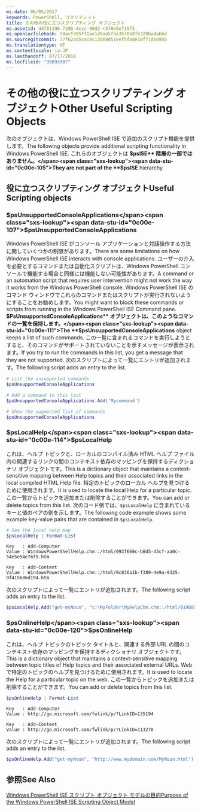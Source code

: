 ```yaml
---
ms.date: 06/05/2017
keywords: PowerShell, コマンドレット
title: その他の役に立つスクリプティング オブジェクト
ms.assetid: 4d781196-720b-4ccc-90d2-c570e5e719f5
ms.openlocfilehash: 58acfd05ff1ae1d9aa5f3a3576b8fb320ba4abbd
ms.sourcegitcommit: 77f62a55cac8c13d69d51eef5fade18f71d66955
ms.translationtype: HT
ms.contentlocale: ja-JP
ms.lasthandoff: 07/17/2018
ms.locfileid: "39093907"
---
```

# <a name="other-useful-scripting-objects"></a><span data-ttu-id="0c00e-103">その他の役に立つスクリプティング オブジェクト</span><span class="sxs-lookup"><span data-stu-id="0c00e-103">Other Useful Scripting Objects</span></span>

<span data-ttu-id="0c00e-104">次のオブジェクトは、Windows PowerShell ISE で追加のスクリプト機能を提供します。</span><span class="sxs-lookup"><span data-stu-id="0c00e-104">The following objects provide additional scripting functionality in Windows PowerShell ISE.</span></span> <span data-ttu-id="0c00e-105">これらのオブジェクトは **$psISE** 階層の一部ではありません。</span><span class="sxs-lookup"><span data-stu-id="0c00e-105">They are not part of the **$psISE** hierarchy.</span></span>

## <a name="useful-scripting-objects"></a><span data-ttu-id="0c00e-106">役に立つスクリプティング オブジェクト</span><span class="sxs-lookup"><span data-stu-id="0c00e-106">Useful Scripting objects</span></span>

### <a name="psunsupportedconsoleapplications"></a><span data-ttu-id="0c00e-107">$psUnsupportedConsoleApplications</span><span class="sxs-lookup"><span data-stu-id="0c00e-107">$psUnsupportedConsoleApplications</span></span>

<span data-ttu-id="0c00e-108">Windows PowerShell ISE がコンソール アプリケーションと対話操作する方法に関していくつかの制限があります。</span><span class="sxs-lookup"><span data-stu-id="0c00e-108">There are some limitations on how Windows PowerShell ISE interacts with console applications.</span></span> <span data-ttu-id="0c00e-109">ユーザーの介入を必要とするコマンドまたは自動化スクリプトは、Windows PowerShell コンソールで機能する場合と同様には機能しない可能性があります。</span><span class="sxs-lookup"><span data-stu-id="0c00e-109">A command or an automation script that requires user intervention might not work the way it works from the Windows PowerShell console.</span></span> <span data-ttu-id="0c00e-110">Windows PowerShell ISE のコマンド ウィンドウでこれらのコマンドまたはスクリプトが実行されないようにすることをお勧めします。</span><span class="sxs-lookup"><span data-stu-id="0c00e-110">You might want to block these commands or scripts from running in the Windows PowerShell ISE Command pane.</span></span> <span data-ttu-id="0c00e-111">**$PsUnsupportedConsoleApplications** オブジェクトは、このようなコマンドの一覧を保持します。</span><span class="sxs-lookup"><span data-stu-id="0c00e-111">The **$psUnsupportedConsoleApplications** object keeps a list of such commands.</span></span> <span data-ttu-id="0c00e-112">この一覧に含まれるコマンドを実行しようとすると、そのコマンドがサポートされていないことを示すメッセージが表示されます。</span><span class="sxs-lookup"><span data-stu-id="0c00e-112">If you try to run the commands in this list, you get a message that they are not supported.</span></span> <span data-ttu-id="0c00e-113">次のスクリプトによって一覧にエントリが追加されます。</span><span class="sxs-lookup"><span data-stu-id="0c00e-113">The following script adds an entry to the list.</span></span>

```powershell
# List the unsupported commands
$psUnsupportedConsoleApplications

# Add a command to this list
$psUnsupportedConsoleApplications.Add('Mycommand')

# Show the augmented list of commands
$psUnsupportedConsoleApplications
```

### <a name="pslocalhelp"></a><span data-ttu-id="0c00e-114">$psLocalHelp</span><span class="sxs-lookup"><span data-stu-id="0c00e-114">$psLocalHelp</span></span>

<span data-ttu-id="0c00e-115">これは、ヘルプ トピックと、ローカルのコンパイル済み HTML ヘルプ ファイル内の関連するリンクの間のコンテキスト依存のマッピングを保持するディクショナリ オブジェクトです。</span><span class="sxs-lookup"><span data-stu-id="0c00e-115">This is a dictionary object that maintains a context-sensitive mapping between Help topics and their associated links in the local compiled HTML Help file.</span></span> <span data-ttu-id="0c00e-116">特定のトピックのローカル ヘルプを見つけるために使用されます。</span><span class="sxs-lookup"><span data-stu-id="0c00e-116">It is used to locate the local Help for a particular topic.</span></span> <span data-ttu-id="0c00e-117">この一覧からトピックを追加または削除することができます。</span><span class="sxs-lookup"><span data-stu-id="0c00e-117">You can add or delete topics from this list.</span></span> <span data-ttu-id="0c00e-118">次のコード例では、`$psLocalHelp` に含まれているキーと値のペアの例を示します。</span><span class="sxs-lookup"><span data-stu-id="0c00e-118">The following code example shows some example key-value pairs that are contained in `$psLocalHelp`.</span></span>

```powershell
# See the local help map
$psLocalHelp | Format-List
```

```output
Key   : Add-Computer
Value : WindowsPowerShellHelp.chm::/html/093f660c-b8d5-43cf-aa0c-54e5e54e76f9.htm

Key   : Add-Content
Value : WindowsPowerShellHelp.chm::/html/0c836a1b-f389-4e9a-9325-0f415686d194.htm
```

<span data-ttu-id="0c00e-119">次のスクリプトによって一覧にエントリが追加されます。</span><span class="sxs-lookup"><span data-stu-id="0c00e-119">The following script adds an entry to the list.</span></span>

```powershell
$psLocalHelp.Add("get-myNoun", "c:\MyFolder\MyHelpChm.chm::/html/0198854a-1298-57ae-aa0c-87b5e5a84712.htm")
```

### <a name="psonlinehelp"></a><span data-ttu-id="0c00e-120">$psOnlineHelp</span><span class="sxs-lookup"><span data-stu-id="0c00e-120">$psOnlineHelp</span></span>

<span data-ttu-id="0c00e-121">これは、ヘルプ トピックのトピック タイトルと、関連する外部 URL の間のコンテキスト依存のマッピングを保持するディクショナリ オブジェクトです。</span><span class="sxs-lookup"><span data-stu-id="0c00e-121">This is a dictionary object that maintains a context-sensitive mapping between topic titles of Help topics and their associated external URLs.</span></span> <span data-ttu-id="0c00e-122">Web で特定のトピックのヘルプを見つけるために使用されます。</span><span class="sxs-lookup"><span data-stu-id="0c00e-122">It is used to locate the Help for a particular topic on the web.</span></span> <span data-ttu-id="0c00e-123">この一覧からトピックを追加または削除することができます。</span><span class="sxs-lookup"><span data-stu-id="0c00e-123">You can add or delete topics from this list.</span></span>

```powershell
$psOnlineHelp | Format-List
```

```output
Key   : Add-Computer
Value : http://go.microsoft.com/fwlink/p/?LinkID=135194

Key   : Add-Content
Value : http://go.microsoft.com/fwlink/p/?LinkID=113278
```

<span data-ttu-id="0c00e-124">次のスクリプトによって一覧にエントリが追加されます。</span><span class="sxs-lookup"><span data-stu-id="0c00e-124">The following script adds an entry to the list.</span></span>

```powershell
$psOnlineHelp.Add("get-myNoun", "http://www.mydomain.com/MyNoun.html")
```

## <a name="see-also"></a><span data-ttu-id="0c00e-125">参照</span><span class="sxs-lookup"><span data-stu-id="0c00e-125">See Also</span></span>

[<span data-ttu-id="0c00e-126">Windows PowerShell ISE スクリプト オブジェクト モデルの目的</span><span class="sxs-lookup"><span data-stu-id="0c00e-126">Purpose of the Windows PowerShell ISE Scripting Object Model</span></span>](../../core-powershell/ise/Purpose-of-the-Windows-PowerShell-ISE-Scripting-Object-Model.md)